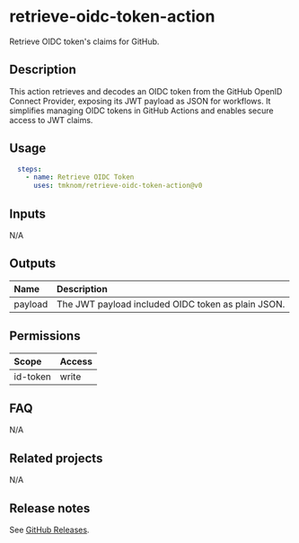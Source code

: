 # retrieve-oidc-token-action

Retrieve OIDC token's claims for GitHub.

<!-- actdocs start -->

## Description

This action retrieves and decodes an OIDC token from the GitHub OpenID Connect Provider, exposing its JWT payload as JSON for workflows.
It simplifies managing OIDC tokens in GitHub Actions and enables secure access to JWT claims.

## Usage

```yaml
  steps:
    - name: Retrieve OIDC Token
      uses: tmknom/retrieve-oidc-token-action@v0
```

## Inputs

N/A

## Outputs

| Name | Description |
| :--- | :---------- |
| payload | The JWT payload included OIDC token as plain JSON. |

<!-- actdocs end -->

## Permissions

| Scope    | Access |
| :------- | :----- |
| id-token | write  |

## FAQ

N/A

## Related projects

N/A

## Release notes

See [GitHub Releases][releases].

[releases]: https://github.com/tmknom/retrieve-oidc-token-action/releases
